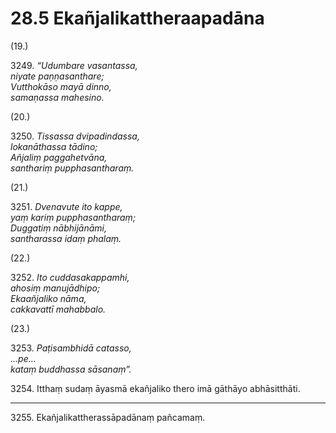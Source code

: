 # 28.5 Ekañjalikattheraapadāna

(19.)

3249\. _“Udumbare vasantassa,_  
_niyate paṇṇasanthare;_  
_Vutthokāso mayā dinno,_  
_samaṇassa mahesino._  

(20.)

3250\. _Tissassa dvipadindassa,_  
_lokanāthassa tādino;_  
_Añjaliṃ paggahetvāna,_  
_santhariṃ pupphasantharaṃ._  

(21.)

3251\. _Dvenavute ito kappe,_  
_yaṃ kariṃ pupphasantharaṃ;_  
_Duggatiṃ nābhijānāmi,_  
_santharassa idaṃ phalaṃ._  

(22.)

3252\. _Ito cuddasakappamhi,_  
_ahosiṃ manujādhipo;_  
_Ekaañjaliko nāma,_  
_cakkavattī mahabbalo._  

(23.)

3253\. _Paṭisambhidā catasso,_  
_…pe…_  
_kataṃ buddhassa sāsanaṃ”._  

3254\. Itthaṃ sudaṃ āyasmā ekañjaliko thero imā gāthāyo abhāsitthāti.

---

3255\. Ekañjalikattherassāpadānaṃ pañcamaṃ.
